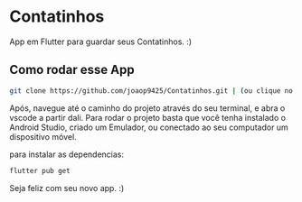 # Contatinhos

App em Flutter para guardar seus Contatinhos. :)

## Como rodar esse App

```sh
git clone https://github.com/joaop9425/Contatinhos.git | (ou clique no link para ir até o projeto)[https://github.com/joaop9425/Contatinhos.git]
```

Após, navegue até o caminho do projeto através do seu terminal, e abra o vscode a partir dali.
Para rodar o projeto basta que você tenha instalado o Android Studio, criado um Emulador,
ou conectado ao seu computador um dispositivo móvel.

para instalar as dependencias:

```sh
flutter pub get
```

Seja feliz com seu novo app. :)
